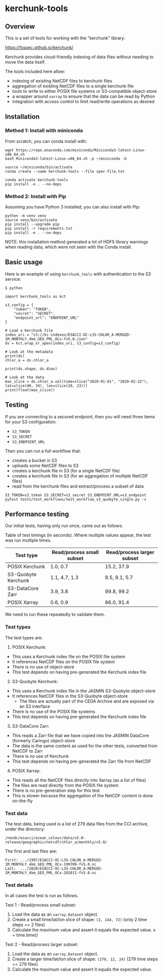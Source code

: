 # kerchunk-tools

## Overview

This is a set of tools for working with the "kerchunk" library:

 https://fsspec.github.io/kerchunk/

Kerchunk provides cloud-friendly indexing of data files without needing to move
the data itself.

The tools included here allow:
 - indexing of existing NetCDF files to kerchunk files
 - aggregation of existing NetCDF files to a single kerchunk file
 - tools to write to either POSIX file systems or S3-compatible object-store
 - a wrapper around `xarray` to ensure that the data can be read by Python
 - integration with access control to limit read/write operations as desired

## Installation

### Method 1: Install with miniconda

From scratch, you can conda install with:

```
wget https://repo.anaconda.com/miniconda/Miniconda3-latest-Linux-x86_64.sh
bash Miniconda3-latest-Linux-x86_64.sh -p ~/miniconda -b

source ~/miniconda/bin/activate
conda create --name kerchunk-tools --file spec-file.txt

conda activate kerchunk-tools
pip install -e . --no-deps
```

### Method 2: Install with Pip

Assuming you have Python 3 installed, you can also install with Pip:

```
python -m venv venv
source venv/bin/activate
pip install --upgrade pip
pip install -r requirements.txt
pip install -e . --no-deps 
```

NOTE: this installation method generated a lot of HDF5 library warnings 
      when reading data, which were not seen with the Conda install.

## Basic usage

Here is an example of using `kerchunk_tools` with authentication to the 
S3 service:

```
$ python

import kerchunk_tools as kct

s3_config = {
    "token": "TOKEN",
    "secret": "SECRET",
    "endpoint_url": "ENDPOINT_URL"
}

# Load a Kerchunk file
index_uri = "s3://kc-indexes/ESACCI-OC-L3S-CHLOR_A-MERGED-1M_MONTHLY_4km_GEO_PML_OCx-fv5.0.json"
ds = kct.wrap_xr_open(index_uri, s3_config=s3_config)

# Look at the metadata
print(ds)
chlor_a = ds.chlor_a

print(ds.shape, ds.dims)

# Look at the data
max_slice = ds.chlor_a.sel(time=slice("2020-01-01", "2020-02-22"), lat=slice(40, 34), lon=slice(20, 23)))
print(float(max_slice))

```

## Testing

If you are connecting to a secured endpoint, then you will need three items for your S3 configuration:
 - `S3_TOKEN`
 - `S3_SECRET`
 - `S3_ENDPOINT_URL`

Then you can run a full workflow that:
 - creates a bucket in S3
 - uploads some NetCDF files to S3
 - creates a kerchunk file in S3 (for a single NetCDF file)
 - creates a kerchunk file in S3 (for an aggregation of multiple NetCDF files)
 - read from the kerchunk files and extract/process a subset of data

```
S3_TOKEN=s3_token S3_SECRET=s3_secret S3_ENDPOINT_URL=s3_endpoint pytest tests/test_workflows/test_workflow_s3_quobyte_single.py -v
```

## Performance testing

Our initial tests, having only run once, came out as follows:

Table of test timings (in seconds). Where multiple values appear, the test was run multiple times.


| Test type           | Read/process small subset | Read/process larger subset |
|---------------------|---------------------------|----------------------------|
| POSIX Kerchunk      |                  1.0, 0.7 |                 15.2, 37.9 |
| S3-Quobyte Kerchunk |             1.1, 4.7, 1.3 |            8.5,  9.1,  5.7 |
| S3-DataCore Zarr    |                  3.9, 3.8 |                 99.8, 99.2 |
| POSIX Xarray        |                  0.6, 0.9 |                 86.0, 91.4 |

We need to run these repeatedly to validate them.

### Test types

The test types are:
1. POSIX Kerchunk:
  - This uses a Kerchunk index file on the POSIX file system
  - It references NetCDF files on the POSIX file system
  - There is no use of object-store
  - This test depends on having pre-generated the Kerchunk index file
2. S3-Quobyte Kerchunk:
  - This uses a Kerchunk index file in the JASMIN S3-Quobyte object-store
  - It references NetCDF files in the S3-Quobyte object-store 
    - The files are actually part of the CEDA Archive and are exposed via an S3 interface
  - There is no use of the POSIX file systems
  - This test depends on having pre-generated the Kerchunk index file
3. S3-DataCore Zarr:
  - This reads a Zarr file that we have copied into the JASMIN DataCore (formerly Caringo) object-store
  - The data is the same content as used for the other tests, converted from NetCDF to Zarr
  - There is no use of Kerchunk
  - This test depends on having pre-generated the Zarr file from NetCDF
4. POSIX Xarray:
  - This reads all the NetCDF files directly into Xarray (as a list of files)
  - The files are read directly from the POSIX file system 
  - There is no pre-generation step for this test
  - This is slower because the aggregation of the NetCDF content is done on-the-fly

### Test data

The test data, being used is a list of 279 data files from the CCI archive, under the directory:

```
/neodc/esacci/ocean_colour/data/v5.0-release/geographic/netcdf/chlor_a/monthly/v5.0/
```

The first and last files are:

```
First: .../1997/ESACCI-OC-L3S-CHLOR_A-MERGED-1M_MONTHLY_4km_GEO_PML_OCx-199709-fv5.0.nc 
Last:  .../2020/ESACCI-OC-L3S-CHLOR_A-MERGED-1M_MONTHLY_4km_GEO_PML_OCx-202011-fv5.0.nc 
```

### Test details

In all cases the test is run as follows.

Test 1 - Read/process small subset:

1. Load the data as an `xarray.Dataset` object.
2. Create a small time/lat/lon slice of shape: `(2, 144, 72)` (only 2 time steps == 2 files)
3. Calculate the maximum value and assert it equals the expected value.     s = time.time()

Test 2 - Read/process larger subset:

1. Load the data as an `xarray.Dataset` object.
2. Create a larger time/lat/lon slice of shape: `(279, 12, 24)` (279 time steps == 279 files)
3. Calculate the maximum value and assert it equals the expected value. 


